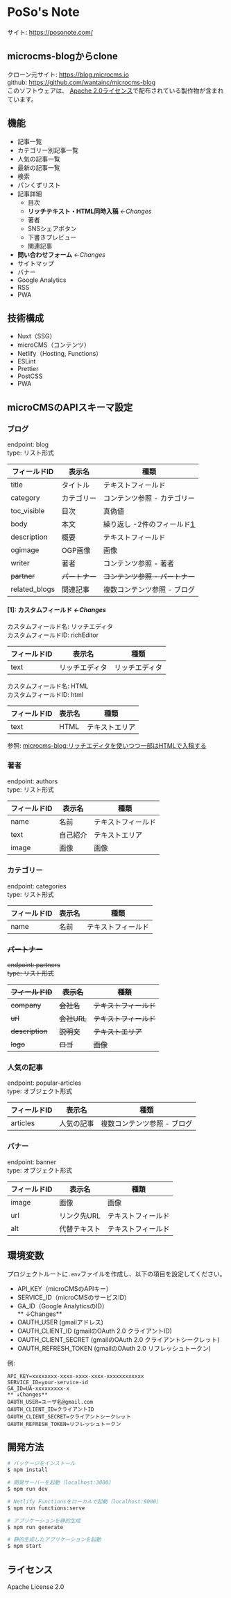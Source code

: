 # PoSo's Note
サイト: https://posonote.com/

## microcms-blogからclone
クローン元サイト: https://blog.microcms.io  
github: https://github.com/wantainc/microcms-blog  
このソフトウェアは、 [Apache 2.0ライセンス](https://www.apache.org/licenses/LICENSE-2.0.html)で配布されている製作物が含まれています。

## 機能
- 記事一覧
- カテゴリー別記事一覧
- 人気の記事一覧
- 最新の記事一覧
- 検索
- パンくずリスト
- 記事詳細
  - 目次
  - **リッチテキスト・HTML同時入稿** *←Changes*
  - 著者
  - SNSシェアボタン
  - 下書きプレビュー
  - 関連記事
- **問い合わせフォーム** *←Changes*
- サイトマップ
- バナー
- Google Analytics
- RSS
- PWA

## 技術構成
- Nuxt（SSG）
- microCMS（コンテンツ）
- Netlify（Hosting, Functions）
- ESLint
- Prettier
- PostCSS
- PWA

## microCMSのAPIスキーマ設定
### ブログ
endpoint: blog  
type: リスト形式

| フィールドID | 表示名 | 種類 |
| ------------- | ------------- | ----- |
| title | タイトル | テキストフィールド |
| category | カテゴリー | コンテンツ参照 - カテゴリー |
| toc_visible | 目次 | 真偽値 |
| body | 本文 | 繰り返し -2件のフィールド[1](#1-カスタムフィールド-Changes) |
| description | 概要 | テキストフィールド |
| ogimage | OGP画像 | 画像 |
| writer | 著者 | コンテンツ参照 - 著者 |
| ~~partner~~ | ~~パートナー~~ | ~~コンテンツ参照 - パートナー~~ |
| related_blogs | 関連記事 | 複数コンテンツ参照 - ブログ |

#### [1]: カスタムフィールド *←Changes*
カスタムフィールド名: リッチエディタ  
カスタムフィールドID: richEditor

| フィールドID | 表示名 | 種類 |
| ------------- | ------------- | ----- |
| text | リッチエディタ | リッチエディタ |

カスタムフィールド名: HTML  
カスタムフィールドID: html

| フィールドID | 表示名 | 種類 |
| ------------- | ------------- | ----- |
| text | HTML | テキストエリア |

参照: [microcms-blog:リッチエディタを使いつつ一部はHTMLで入稿する](https://blog.microcms.io/input-richeditor-and-html "microcms-blog")

### 著者
endpoint: authors  
type: リスト形式

| フィールドID | 表示名 | 種類 |
| ------------- | ------------- | ----- |
| name | 名前 | テキストフィールド |
| text | 自己紹介 | テキストエリア |
| image | 画像 | 画像 |

### カテゴリー
endpoint: categories  
type: リスト形式

| フィールドID | 表示名 | 種類 |
| ------------- | ------------- | ----- |
| name | 名前 | テキストフィールド |

### ~~パートナー~~
~~endpoint: partners~~  
~~type: リスト形式~~

| ~~フィールドID~~ | ~~表示名~~ | ~~種類~~ |
| ------------- | ------------- | ----- |
| ~~company~~ | ~~会社名~~ | ~~テキストフィールド~~ |
| ~~url~~ | ~~会社URL~~ | ~~テキストフィールド~~ |
| ~~description~~ | ~~説明文~~ | ~~テキストエリア~~ |
| ~~logo~~ | ~~ロゴ~~ | ~~画像~~ |

### 人気の記事
endpoint: popular-articles  
type: オブジェクト形式

| フィールドID | 表示名 | 種類 |
| ------------- | ------------- | ----- |
| articles | 人気の記事 | 複数コンテンツ参照 - ブログ |

### バナー
endpoint: banner  
type: オブジェクト形式

| フィールドID | 表示名 | 種類 |
| ------------- | ------------- | ----- |
| image | 画像 | 画像 |
| url | リンク先URL | テキストフィールド |
| alt | 代替テキスト | テキストフィールド |

## 環境変数
プロジェクトルートに`.env`ファイルを作成し、以下の項目を設定してください。
- API_KEY（microCMSのAPIキー）
- SERVICE_ID（microCMSのサービスID）
- GA_ID（Google AnalyticsのID）  
** ↓Changes**
- OAUTH_USER (gmailアドレス)
- OAUTH_CLIENT_ID (gmailのOAuth 2.0 クライアントID)
- OAUTH_CLIENT_SECRET (gmailのOAuth 2.0 クライアントシークレット)
- OAUTH_REFRESH_TOKEN (gmailのOAuth 2.0 リフレッシュトークン)

例:
```
API_KEY=xxxxxxxx-xxxx-xxxx-xxxx-xxxxxxxxxxxx
SERVICE_ID=your-service-id
GA_ID=UA-xxxxxxxxx-x
** ↓Changes**
OAUTH_USER=ユーザ名@gmail.com
OAUTH_CLIENT_ID=クライアントID
OAUTH_CLIENT_SECRET=クライアントシークレット
OAUTH_REFRESH_TOKEN=リフレッシュトークン
```

## 開発方法

```bash
# パッケージをインストール
$ npm install

# 開発サーバーを起動（localhost:3000）
$ npm run dev

# Netlify Functionsをローカルで起動（localhost:9000）
$ npm run functions:serve

# アプリケーションを静的生成
$ npm run generate

# 静的生成したアプリケーションを起動
$ npm start
```

## ライセンス
Apache License 2.0

